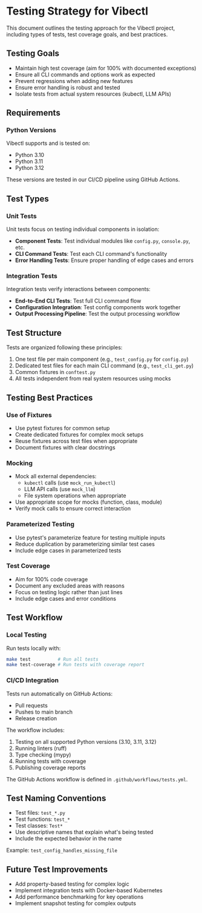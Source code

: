 # Testing Strategy for Vibectl

This document outlines the testing approach for the Vibectl project, including types
of tests, test coverage goals, and best practices.

## Testing Goals

- Maintain high test coverage (aim for 100% with documented exceptions)
- Ensure all CLI commands and options work as expected
- Prevent regressions when adding new features
- Ensure error handling is robust and tested
- Isolate tests from actual system resources (kubectl, LLM APIs)

## Requirements

### Python Versions

Vibectl supports and is tested on:
- Python 3.10
- Python 3.11
- Python 3.12

These versions are tested in our CI/CD pipeline using GitHub Actions.

## Test Types

### Unit Tests

Unit tests focus on testing individual components in isolation:

- **Component Tests**: Test individual modules like `config.py`, `console.py`, etc.
- **CLI Command Tests**: Test each CLI command's functionality
- **Error Handling Tests**: Ensure proper handling of edge cases and errors

### Integration Tests

Integration tests verify interactions between components:

- **End-to-End CLI Tests**: Test full CLI command flow
- **Configuration Integration**: Test config components work together
- **Output Processing Pipeline**: Test the output processing workflow

## Test Structure

Tests are organized following these principles:

1. One test file per main component (e.g., `test_config.py` for `config.py`)
2. Dedicated test files for each main CLI command (e.g., `test_cli_get.py`)
3. Common fixtures in `conftest.py`
4. All tests independent from real system resources using mocks

## Testing Best Practices

### Use of Fixtures

- Use pytest fixtures for common setup
- Create dedicated fixtures for complex mock setups
- Reuse fixtures across test files when appropriate
- Document fixtures with clear docstrings

### Mocking

- Mock all external dependencies:
  - `kubectl` calls (use `mock_run_kubectl`)
  - LLM API calls (use `mock_llm`)
  - File system operations when appropriate
- Use appropriate scope for mocks (function, class, module)
- Verify mock calls to ensure correct interaction

### Parameterized Testing

- Use pytest's parameterize feature for testing multiple inputs
- Reduce duplication by parameterizing similar test cases
- Include edge cases in parameterized tests

### Test Coverage

- Aim for 100% code coverage
- Document any excluded areas with reasons
- Focus on testing logic rather than just lines
- Include edge cases and error conditions

## Test Workflow

### Local Testing

Run tests locally with:

```bash
make test          # Run all tests
make test-coverage # Run tests with coverage report
```

### CI/CD Integration

Tests run automatically on GitHub Actions:
- Pull requests
- Pushes to main branch
- Release creation

The workflow includes:
1. Testing on all supported Python versions (3.10, 3.11, 3.12)
2. Running linters (ruff)
3. Type checking (mypy)
4. Running tests with coverage
5. Publishing coverage reports

The GitHub Actions workflow is defined in `.github/workflows/tests.yml`.

## Test Naming Conventions

- Test files: `test_*.py`
- Test functions: `test_*`
- Test classes: `Test*`
- Use descriptive names that explain what's being tested
- Include the expected behavior in the name

Example: `test_config_handles_missing_file`

## Future Test Improvements

- Add property-based testing for complex logic
- Implement integration tests with Docker-based Kubernetes
- Add performance benchmarking for key operations
- Implement snapshot testing for complex outputs
